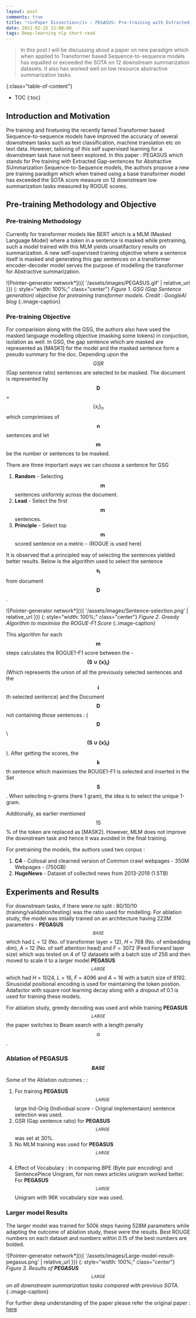 ```yaml
---
layout: post
comments: true
title: "<i>Paper Dissection</i> : PEGASUS: Pre-training with Extracted Gap-sentences for Abstractive Summarization"
date: 2021-02-15 12:00:00
tags: Deep-learning nlp short-read
---
```


> In this post I will be discussing about a paper on new paradigm which when applied to Transformer based Sequence-to-sequence models has equalled or exceeded the SOTA on 12 downstream summarization datasets. It also has worked well on low resource abstractive summarization tasks.
<!--more-->
{:class="table-of-content"}
* TOC
{:toc}

## Introduction and Motivation
Pre training and finetuning the recently famed Transformer based Sequence-to-sequence models have improved the accuracy of several downstream tasks such as text classification, machine translation etc on text data. However, tailoring of this self supervised learning for a downstream task have not been explored. In this paper : PEGASUS which stands for Pre training with Extracted Gap-sentences for Abstractive SUmmarization Sequence-to-Sequence models, the authors propose a new pre training paradigm which when trained using a base transformer model has exceeded the SOTA score measure on 12 downstream low summarization tasks measured by ROGUE scores.


## Pre-training Methodology and Objective

### Pre-training Methodology
Currently for transformer models like BERT which is a MLM (Masked Language Model) where a token in a sentence is masked while pretraining, such a model trained with this MLM yields unsatifactory results on summarization. A new self-supervised training objective where a sentence itself is masked and generating this gap sentences on a transformer encoder-decoder model serves the purpose of modelling the transformer for Abstractive summarization.

![Pointer-generator network*]({{ '/assets/images/PEGASUS.gif' | relative_url }})
{: style="width: 100%;" class="center"}
*Figure 1. GSG (Gap Sentence generation) objective for pretraining transformer models. Credit : GoogleAI blog*
{:.image-caption}

### Pre-training Objective
For comparision along with the GSG, the authors also have used the masked language modelling objective (masking some tokens) in conjuction, isolation as well. In GSG, the gap sentence which are masked are represented as [MASK1] for the model and the masked sentence form a pseudo summary for the doc. Depending upon the $$GSR$$ (Gap sentence ratio) sentences are selected to be masked. The document is represented by $$\boldsymbol{D}$$ = $$\{x_i\}_n$$ which comprimises of $$\boldsymbol{n}$$ sentences and let $$\boldsymbol{m}$$ be the number or sentences to be masked.

There are three important ways we can choose a sentence for GSG 

1. **Random** - Selecting $$\boldsymbol{m}$$ sentences uniformly across the document.
2. **Lead** - Select the first $$\boldsymbol{m}$$ sentences.
3. **Principle** - Select top $$\boldsymbol{m}$$ scored sentence on a metric - (ROGUE is used here)

It is observed that a principled way of selecting the sentences yielded better results. Below is the algorithm used to select the sentence $$\boldsymbol{s_i}$$ from document $$\boldsymbol{D}$$. 

![Pointer-generator network*]({{ '/assets/images/Sentence-selection.png' | relative_url }})
{: style="width: 100%;" class="center"}
*Figure 2. Greedy Algorithm to maximise the ROGUE-F1 Score*
{:.image-caption}

This algorithm for each $$\boldsymbol{m}$$ steps calculates the ROGUE1-F1 score between the - $$\boldsymbol{(S \cup \{x\}_i)}$$ (Which represents the union of all the previously selected sentences and the $$\boldsymbol{i}$$th selected sentence)  and the Document $$\boldsymbol{D}$$ not containing those sentences : ($$\boldsymbol{D}$$ \\ $$\boldsymbol{(S \cup \{x\}_i)}$$ ). After getting the scores, the $$\boldsymbol{k}$$th sentence which maximises the ROUGE1-F1 is selected and inserted in the Set $$\boldsymbol{S}$$.  When selecting n-grams (here 1 gram), the idea is to select the unique 1-gram.

Additonally, as earlier mentioned $$15$$% of the token are replaced as [MASK2]. However, MLM does not improve the downstream task and hence it was avoided in the final training.

For pretraining the models, the authors used two corpus :  
1. **C4** - Collosal and clearned version of Common crawl webpages - 350M Webpages - (750GB)
2. **HugeNews** -  Dataset of collected news from 2013-2019 (1.5TB)

## Experiments and Results

For downstream tasks, if there were no split : 80/10/10 (training/validation/testing) was the ratio used for modelling. For ablation study, the model was intially trained on an architecture having 223M parameters - **PEGASUS**$$_{BASE}$$ which had *L* = 12 (No. of transformer layer = 12), *H* = 768 (No. of embedding dim), *A* = 12 (No. of self attention head) and *F* = 3072 (Feed Forward layer size) which was tested on 4 of 12 datasets with a batch size of 256 and then moved to scale it to a larger model **PEGASUS**$$_{LARGE}$$ which had *H* = 1024, *L* = 16, *F* = 4096 and *A* = 16 with a batch size of 8192. Sinusoidal positional encoding is used for maintaining the token postion. Adafactor with square root learning decay along with a dropout of 0.1 is used for training these models.

For ablation study, greedy decoding was used and while training **PEGASUS**$$_{LARGE}$$ the paper switches to Beam search with a length penalty $$\alpha$$.

### Ablation of **PEGASUS**$$_{BASE}$$

Some of the Ablation outcomes : :
1. For training **PEGASUS**$$_{LARGE}$$ large Ind-Orig (Individual score - Orignal implementaion) sentence selection was used.
2. GSR (Gap sentence ratio) for **PEGASUS**$$_{LARGE}$$  was set at 30%.
3. No MLM training was used for **PEGASUS**$$_{LARGE}$$.
4. Effect of Vocabulary : In comparing BPE (Byte pair encoding) and SentencePiece Unigram, for non news articles unigram worked better. For **PEGASUS**$$_{LARGE}$$ Unigram with 96K vocabulary size was used.

### Larger model Results

The larger model was trained for  500k steps having 528M parameters while adapting the outcome of ablation study, these were the results. 
Best ROUGE numbers on each dataset and numbers within 0.15 of the best numbers are bolded.

![Pointer-generator network*]({{ '/assets/images/Large-model-result-pegasus.png' | relative_url }})
{: style="width: 100%;" class="center"}
*Figure 3. Results of **PEGASUS**$$_{LARGE}$$ on all downstream summarization tasks compared with previous SOTA.*
{:.image-caption}

For further deep understanding of the paper please refer the original paper :  [here](https://arxiv.org/abs/1912.08777)